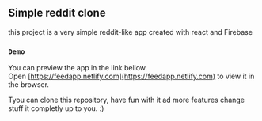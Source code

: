 ## Simple reddit clone 

this project is a very simple reddit-like app created with react and Firebase  

### `Demo`

You can preview the app in the link bellow.<br>
Open [https://feedapp.netlify.com](https://feedapp.netlify.com) to view it in the browser.

Tyou can clone this repository, have fun with it ad more features change stuff it completly up to you. :)<br>

